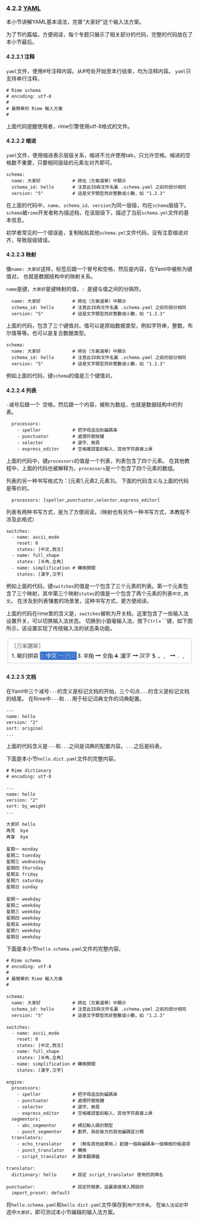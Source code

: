 ### 4.2.2 [YAML](https://github.com/ChineseInputMethod/weasel/blob/master/doc/4.2%20customization/4.2.2%20YAML/schema.md)

本小节讲解YAML基本语法，完善“大家好”这个输入法方案。

为了节约篇幅，方便阅读，每个专题只展示了相关部分的代码，完整的代码放在了本小节最后。

#### 4.2.2.1 注释

`yaml`文件，使用#号注释内容。从#号处开始至本行结束，均为注释内容。
`yaml`只支持单行注释。

```
# Rime schema
# encoding: utf-8
#
# 最簡單的 Rime 輸入方案
#
```

上面代码提醒使用者，rime引擎使用utf-8格式的文件。

#### 4.2.2.2 缩进

`yaml`文件，使用缩进表示层级关系，缩进不允许使用tab，只允许空格。缩进的空格数不重要，只要相同层级的元素左对齐即可。

```
schema:
  name: 大家好            # 將在〔方案選單〕中顯示
  schema_id: hello       # 注意此ID與文件名裏 .schema.yaml 之前的部分相同
  version: "5"           # 這是文字類型而非整數或小數，如 "1.2.3"
```

在上面的代码中，`name`、`schema_id`、`version`为同一层级，均在`schema`层级下。
`schema`被`rime`开发者称为描述档，在该层级下，描述了当前`schema.yml`文件的基本信息。

初学者常见的一个错误是，复制粘贴其他`schema.yml`文件代码，没有注意缩进对齐，导致层级错误。

#### 4.2.2.3 映射

像`name: 大家好`这样，标签后跟一个冒号和空格，然后是内容，在Yaml中被称为键值对。
也就是数据结构中的映射关系。

`name`是键，`大家好`是键映射的值，`: `是键与值之间的分隔符。

```
  name: 大家好            # 將在〔方案選單〕中顯示
  schema_id: hello       # 注意此ID與文件名裏 .schema.yaml 之前的部分相同
  version: "5"           # 這是文字類型而非整數或小數，如 "1.2.3"
```

上面的代码，包含了三个键值对。值可以是原始数据类型，例如字符串，整数，布尔值等等。也可以是复合数据类型。

```
schema:
  name: 大家好            # 將在〔方案選單〕中顯示
  schema_id: hello       # 注意此ID與文件名裏 .schema.yaml 之前的部分相同
  version: "5"           # 這是文字類型而非整數或小數，如 "1.2.3"
```

例如上面的代码，键`schema`的值是三个键值对。

#### 4.2.2.4 列表

`-`减号后跟一个` `空格，然后跟一个内容，被称为数组，也就是数据结构中的列表。

```
  processors:
    - speller            # 把字母追加到編碼串
    - punctuator         # 處理符號按鍵
    - selector           # 選字、換頁
    - express_editor     # 空格確認當前輸入、其他字符直接上屏
```

上面的代码中，键`processors`的值是一个列表，列表包含了四个元素。
在其他教程中，上面的代码也被解释为，`processors`是一个包含了四个元素的数组。

列表的另一种书写格式为：[元素1,元素2,元素3]。
下面的代码含义与上面的代码是等价的。

```
  processors: [speller,punctuator,selector,express_editor]
```

列表有两种书写方式，是为了方便阅读。（映射也有另外一种书写方式，本教程不涉及此格式）

```
switches:
  - name: ascii_mode
    reset: 0
    states: [中文,西文]
  - name: full_shape
    states: [半角,全角]
  - name: simplification # 轉換開關
    states: [漢字,汉字]
```

例如上面的代码，键`switches`的值是一个包含了三个元素的列表。第一个元素包含了三个映射，其中第三个映射`states`的值是一个包含了两个元素的列表`中文,西文`。
在涉及到列表镶套的场景里，这种书写方式，更方便阅读。

上面的代码在rime里的含义是，`switches`被称为开关档，这里包含了一些输入法设置开关，可以切换输入法状态。
切换到小狼毫输入法，按下`Ctrl`+```键，如下图所示，该设置实现了传统输入法的状态条功能。

![switch](switch.png)

#### 4.2.2.5 文档

在Yaml中三个减号`---`的含义是标记文档的开始，三个句点`...`的含义是标记文档的结尾。
在Rime中`---`和`...`用于标记词典文件的词典配置。

```
---
name: hello
version: "2"
sort: original
...
```

上面的代码含义是`---`和`...`之间是词典的配置内容。`...`之后是码表。

下面是本小节`hello.dict.yaml`文件的完整内容。

```
# Rime dictionary
# encoding: utf-8

---
name: hello
version: "2"
sort: by_weight
...

大家好	hello
再見	bye
再會	bye

星期一	monday
星期二	tuesday
星期三	wednesday
星期四	thursday
星期五	friday
星期六	saturday
星期日	sunday

星期一	weekday
星期二	weekday
星期三	weekday
星期四	weekday
星期五	weekday
星期六	weekday
星期日	weekday
```

下面是本小节`hello.schema.yaml`文件的完整内容。

```
# Rime schema
# encoding: utf-8
#
# 最簡單的 Rime 輸入方案
#

schema:
  name: 大家好            # 將在〔方案選單〕中顯示
  schema_id: hello       # 注意此ID與文件名裏 .schema.yaml 之前的部分相同
  version: "5"           # 這是文字類型而非整數或小數，如 "1.2.3"

switches:
  - name: ascii_mode
    reset: 0
    states: [中文,西文]
  - name: full_shape
    states: [半角,全角]
  - name: simplification # 轉換開關
    states: [漢字,汉字]
    
engine:
  processors:
    - speller            # 把字母追加到編碼串
    - punctuator         # 處理符號按鍵
    - selector           # 選字、換頁
    - express_editor     # 空格確認當前輸入、其他字符直接上屏
  segmentors:
    - abc_segmentor      # 標記輸入碼的類型
    - punct_segmentor    # 劃界，與前後方的其他編碼區分開
  translators:
    - echo_translator    # （無有其他結果時，）創建一個與編碼串一個模樣的候選項
    - punct_translator   # 轉換
    - script_translator  # 腳本翻譯器

translator:
  dictionary: hello      # 設定 script_translator 使用的詞典名
  
punctuator:              # 設定符號表，這裏直接導入預設的
  import_preset: default
```

将`hello.schema.yaml`和`hello.dict.yaml`文件保存到`用户文件夹`。
在`输入法设定`中选中`大家好`，即可测试本小节编辑的输入法方案。